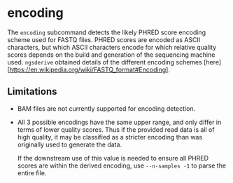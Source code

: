 # encoding

The `encoding` subcommand detects the likely PHRED score encoding scheme used for FASTQ files. PHRED scores are encoded as ASCII characters, but which ASCII characters encode for which relative quality scores depends on the build and generation of the sequencing machine used. `ngsderive` obtained details of the different encoding schemes [here][https://en.wikipedia.org/wiki/FASTQ_format#Encoding].

## Limitations

* BAM files are not currently supported for encoding detection.

* All 3 possible encodings have the same upper range, and only differ in terms of lower quality scores. Thus if the provided read data is all of high quality, it may be classified as a stricter encoding than was originally used to generate the data.

    If the downstream use of this value is needed to ensure all PHRED scores are within the derived encoding, use `--n-samples -1` to parse the entire file.
